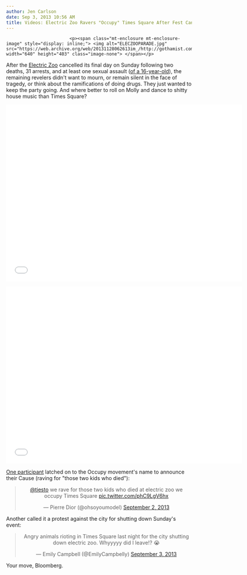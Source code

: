 ```yaml
---
author: Jen Carlson
date: Sep 3, 2013 10:56 AM
title: Videos: Electric Zoo Ravers "Occupy" Times Square After Fest Cancellation
---
```



                            
                            
                            
                            <p><span class="mt-enclosure mt-enclosure-image" style="display: inline;"> <img alt="ELECZOOPARADE.jpg" src="https://web.archive.org/web/20131128062613im_/http://gothamist.com/attachments/arts_jen/ELECZOOPARADE.jpg" width="640" height="403" class="image-none"> </span></p>

<p>After the <a href="https://web.archive.org/web/20131128062613/http://gothamist.com/tags/electriczoo">Electric Zoo</a> cancelled its final day on Sunday following two deaths, 31 arrests, and at least one sexual assault (<a href="https://web.archive.org/web/20131128062613/http://gothamist.com/2013/09/02/16-year-old_sexually_assaulted_31_a.php">of a 16-year-old</a>), the remaining revelers didn&apos;t want to mourn, or remain silent in the face of tragedy, or think about the ramifications of doing drugs. They just wanted to keep the party going. And where better to roll on Molly and dance to shitty house music than Times Square?</p>

<p><iframe width="640" height="480" src="//web.archive.org/web/20131128062613if_/http://www.youtube.com/embed/bPniADK9iSk" frameborder="0" allowfullscreen></iframe></p>

<p><iframe width="640" height="480" src="//web.archive.org/web/20131128062613if_/http://www.youtube.com/embed/JIWYReOS22s" frameborder="0" allowfullscreen></iframe></p>

<p><a href="https://web.archive.org/web/20131128062613/https://twitter.com/ohsoyoumodel/status/374567306913148928">One participant</a> latched on to the Occupy movement&apos;s name to announce their Cause (raving for &quot;those two kids who died&quot;):</p>

<center><blockquote class="twitter-tweet"><p><a href="https://web.archive.org/web/20131128062613/https://twitter.com/tiesto">@tiesto</a> we rave for those two kids who died at electric zoo we occupy Times Square <a href="https://web.archive.org/web/20131128062613/http://t.co/phC9LgV6hx">pic.twitter.com/phC9LgV6hx</a></p>&#x2014; Pierre Dior (@ohsoyoumodel) <a href="https://web.archive.org/web/20131128062613/https://twitter.com/ohsoyoumodel/statuses/374567306913148928">September 2, 2013</a></blockquote>
<script async src="//web.archive.org/web/20131128062613js_/http://platform.twitter.com/widgets.js" charset="utf-8"></script></center>

<p>Another called it a protest against the city for shutting down Sunday&apos;s event: </p>

<center><blockquote class="twitter-tweet"><p>Angry animals rioting in Times Square last night for the city shutting down electric zoo. Whyyyyy did I leave!? &#x1F62D;</p>&#x2014; Emily Campbell (@EmilyCampbelly) <a href="https://web.archive.org/web/20131128062613/https://twitter.com/EmilyCampbelly/statuses/374687182067597313">September 3, 2013</a></blockquote>
<script async src="//web.archive.org/web/20131128062613js_/http://platform.twitter.com/widgets.js" charset="utf-8"></script></center>

<p>Your move, Bloomberg.</p>
                            
                            
                            